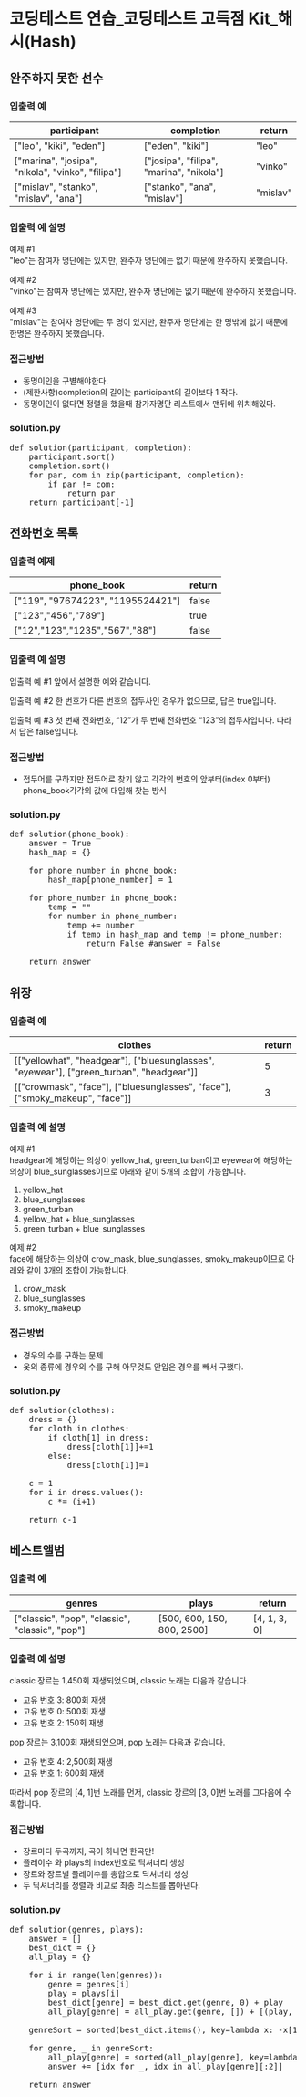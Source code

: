 # 코딩테스트 연습_코딩테스트 고득점 Kit_해시(Hash)
## 완주하지 못한 선수
### 입출력 예
|participant	|completion	|return   |
|-------------|-----------|---------|
|["leo", "kiki", "eden"]|	["eden", "kiki"]|	"leo"|
|["marina", "josipa", "nikola", "vinko", "filipa"]|	["josipa", "filipa", "marina", "nikola"]|	"vinko"|
|["mislav", "stanko", "mislav", "ana"]|	["stanko", "ana", "mislav"]|	"mislav" | 

### 입출력 예 설명
예제 #1   
"leo"는 참여자 명단에는 있지만, 완주자 명단에는 없기 때문에 완주하지 못했습니다.   

예제 #2   
"vinko"는 참여자 명단에는 있지만, 완주자 명단에는 없기 때문에 완주하지 못했습니다.   

예제 #3   
"mislav"는 참여자 명단에는 두 명이 있지만, 완주자 명단에는 한 명밖에 없기 때문에 한명은 완주하지 못했습니다.   

### 접근방법
- 동명이인을 구별해야한다.
- (제한사항)completion의 길이는 participant의 길이보다 1 작다.
- 동명이인이 없다면 정렬을 했을때 참가자명단 리스트에서 맨뒤에 위치해있다.   

### solution.py
<pre>
def solution(participant, completion):
    participant.sort()
    completion.sort()
    for par, com in zip(participant, completion):
        if par != com:
            return par
    return participant[-1]
</pre>

## 전화번호 목록
### 입출력 예제
|phone_book	|return|
|-----------|------|
|["119", "97674223", "1195524421"]|	false|
|["123","456","789"]|	true|
|["12","123","1235","567","88"]|	false|   

### 입출력 예 설명
입출력 예 #1
앞에서 설명한 예와 같습니다.

입출력 예 #2
한 번호가 다른 번호의 접두사인 경우가 없으므로, 답은 true입니다.

입출력 예 #3
첫 번째 전화번호, “12”가 두 번째 전화번호 “123”의 접두사입니다. 따라서 답은 false입니다.

### 접근방법
- 접두어를 구하지만 접두어로 찾기 않고 각각의 번호의 앞부터(index 0부터) phone_book각각의 값에 대입해 찾는 방식

### solution.py
<pre>
def solution(phone_book):
    answer = True
    hash_map = {}

    for phone_number in phone_book:
        hash_map[phone_number] = 1

    for phone_number in phone_book:
        temp = ""
        for number in phone_number:
            temp += number
            if temp in hash_map and temp != phone_number:
                return False #answer = False

    return answer
</pre>

## 위장
### 입출력 예
|clothes|	return|
|-------|---------|
|[["yellowhat", "headgear"], ["bluesunglasses", "eyewear"], ["green_turban", "headgear"]]|	5|
|[["crowmask", "face"], ["bluesunglasses", "face"], ["smoky_makeup", "face"]]|	3|   
   
### 입출력 예 설명
예제 #1   
headgear에 해당하는 의상이 yellow_hat, green_turban이고 eyewear에 해당하는 의상이 blue_sunglasses이므로 아래와 같이 5개의 조합이 가능합니다.
1. yellow_hat
2. blue_sunglasses
3. green_turban
4. yellow_hat + blue_sunglasses
5. green_turban + blue_sunglasses   
   
예제 #2   
face에 해당하는 의상이 crow_mask, blue_sunglasses, smoky_makeup이므로 아래와 같이 3개의 조합이 가능합니다.
1. crow_mask
2. blue_sunglasses
3. smoky_makeup   

### 접근방법
- 경우의 수를 구하는 문제
- 옷의 종류에 경우의 수를 구해 아무것도 안입은 경우를 빼서 구했다.


### solution.py
<pre>
def solution(clothes):
    dress = {}
    for cloth in clothes:
        if cloth[1] in dress:
            dress[cloth[1]]+=1
        else:
            dress[cloth[1]]=1

    c = 1
    for i in dress.values():
        c *= (i+1)

    return c-1
</pre>   

## 베스트앨범
### 입출력 예
|genres	|plays|	return|
|-------|-----|-------|
|["classic", "pop", "classic", "classic", "pop"]|	[500, 600, 150, 800, 2500]|	[4, 1, 3, 0]|

### 입출력 예 설명
classic 장르는 1,450회 재생되었으며, classic 노래는 다음과 같습니다.
- 고유 번호 3: 800회 재생
- 고유 번호 0: 500회 재생
- 고유 번호 2: 150회 재생   

pop 장르는 3,100회 재생되었으며, pop 노래는 다음과 같습니다.
- 고유 번호 4: 2,500회 재생
- 고유 번호 1: 600회 재생   

따라서 pop 장르의 [4, 1]번 노래를 먼저, classic 장르의 [3, 0]번 노래를 그다음에 수록합니다.

### 접근방법
- 장르마다 두곡까지, 곡이 하나면 한곡만!
- 플레이수 와 plays의 index번호로 딕셔너리 생성
- 장르와 장르별 플레이수를 총합으로 딕셔너리 생성
- 두 딕셔너리를 정렬과 비교로 최종 리스트를 뽑아낸다.   
   
### solution.py
<pre>
def solution(genres, plays):
    answer = []
    best_dict = {}
    all_play = {}

    for i in range(len(genres)):
        genre = genres[i]
        play = plays[i]
        best_dict[genre] = best_dict.get(genre, 0) + play
        all_play[genre] = all_play.get(genre, []) + [(play, i)]

    genreSort = sorted(best_dict.items(), key=lambda x: -x[1])

    for genre, _ in genreSort:
        all_play[genre] = sorted(all_play[genre], key=lambda x: -x[0])
        answer += [idx for _, idx in all_play[genre][:2]]

    return answer
</pre>
